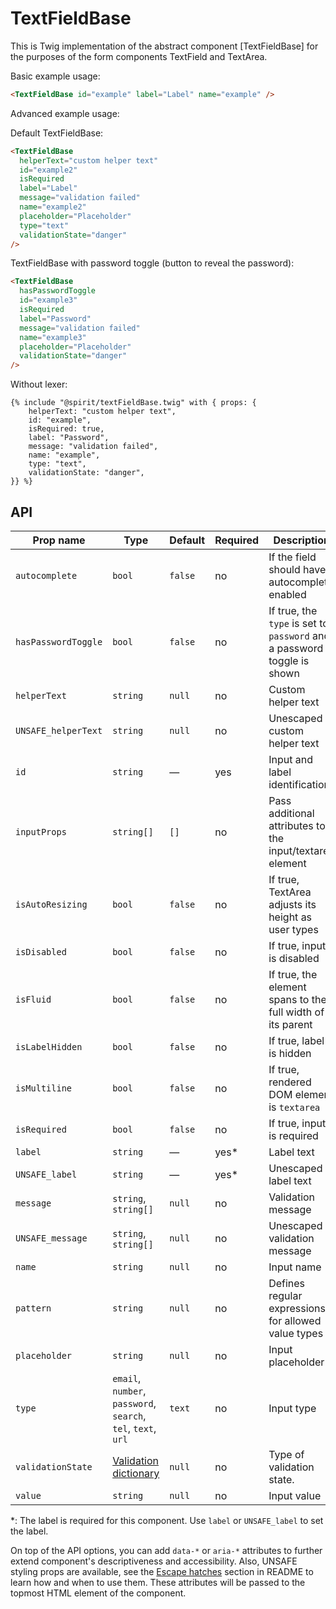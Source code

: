 # TextFieldBase

This is Twig implementation of the abstract component [TextFieldBase] for the purposes of the form components TextField and TextArea.

Basic example usage:

```html
<TextFieldBase id="example" label="Label" name="example" />
```

Advanced example usage:

Default TextFieldBase:

```html
<TextFieldBase
  helperText="custom helper text"
  id="example2"
  isRequired
  label="Label"
  message="validation failed"
  name="example2"
  placeholder="Placeholder"
  type="text"
  validationState="danger"
/>
```

TextFieldBase with password toggle (button to reveal the password):

```html
<TextFieldBase
  hasPasswordToggle
  id="example3"
  isRequired
  label="Password"
  message="validation failed"
  name="example3"
  placeholder="Placeholder"
  validationState="danger"
/>
```

Without lexer:

```twig
{% include "@spirit/textFieldBase.twig" with { props: {
    helperText: "custom helper text",
    id: "example",
    isRequired: true,
    label: "Password",
    message: "validation failed",
    name: "example",
    type: "text",
    validationState: "danger",
}} %}
```

## API

| Prop name           | Type                                                          | Default | Required | Description                                                             |
| ------------------- | ------------------------------------------------------------- | ------- | -------- | ----------------------------------------------------------------------- |
| `autocomplete`      | `bool`                                                        | `false` | no       | If the field should have autocomplete enabled                           |
| `hasPasswordToggle` | `bool`                                                        | `false` | no       | If true, the `type` is set to `password` and a password toggle is shown |
| `helperText`        | `string`                                                      | `null`  | no       | Custom helper text                                                      |
| `UNSAFE_helperText` | `string`                                                      | `null`  | no       | Unescaped custom helper text                                            |
| `id`                | `string`                                                      | —       | yes      | Input and label identification                                          |
| `inputProps`        | `string[]`                                                    | `[]`    | no       | Pass additional attributes to the input/textarea element                |
| `isAutoResizing`    | `bool`                                                        | `false` | no       | If true, TextArea adjusts its height as user types                      |
| `isDisabled`        | `bool`                                                        | `false` | no       | If true, input is disabled                                              |
| `isFluid`           | `bool`                                                        | `false` | no       | If true, the element spans to the full width of its parent              |
| `isLabelHidden`     | `bool`                                                        | `false` | no       | If true, label is hidden                                                |
| `isMultiline`       | `bool`                                                        | `false` | no       | If true, rendered DOM element is `textarea`                             |
| `isRequired`        | `bool`                                                        | `false` | no       | If true, input is required                                              |
| `label`             | `string`                                                      | —       | yes\*    | Label text                                                              |
| `UNSAFE_label`      | `string`                                                      | —       | yes\*    | Unescaped label text                                                    |
| `message`           | `string`, `string[]`                                          | `null`  | no       | Validation message                                                      |
| `UNSAFE_message`    | `string`, `string[]`                                          | `null`  | no       | Unescaped validation message                                            |
| `name`              | `string`                                                      | `null`  | no       | Input name                                                              |
| `pattern`           | `string`                                                      | `null`  | no       | Defines regular expressions for allowed value types                     |
| `placeholder`       | `string`                                                      | `null`  | no       | Input placeholder                                                       |
| `type`              | `email`, `number`, `password`, `search`, `tel`, `text`, `url` | `text`  | no       | Input type                                                              |
| `validationState`   | [Validation dictionary][dictionary-validation]                | `null`  | no       | Type of validation state.                                               |
| `value`             | `string`                                                      | `null`  | no       | Input value                                                             |

\*: The label is required for this component. Use `label` or `UNSAFE_label` to set the label.

On top of the API options, you can add `data-*` or `aria-*` attributes to
further extend component's descriptiveness and accessibility. Also, UNSAFE styling props are available,
see the [Escape hatches][escape-hatches] section in README to learn how and when to use them.
These attributes will be passed to the topmost HTML element of the component.

[textfield]: https://github.com/lmc-eu/spirit-design-system/tree/main/packages/web/src/scss/components/TextField
[dictionary-validation]: https://github.com/lmc-eu/spirit-design-system/blob/main/docs/DICTIONARIES.md#validation
[escape-hatches]: https://github.com/lmc-eu/spirit-design-system/tree/main/packages/web-twig/README.md#escape-hatches
